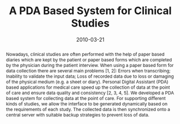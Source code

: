 ---
abstract: 'Nowadays, clinical studies are often performed with the help of paper based
  diaries which are kept by the patient or paper based forms which are completed by
  the physician during the patient interview. When using a paper based form for data
  collection there are several main problems [1, 2]: Errors when transcribing; Inability
  to validate the input data; Loss of recorded data due to loss or damaging of the
  physical medium (e.g. a sheet or diary). Personal Digital Assistant (PDA) based
  applications for medical care speed up the collection of data at the point of care
  and ensure data quality and consistency [2, 3, 4, 5]. We developed a PDA based system
  for collecting data at the point of care. For supporting different kinds of studies,
  we allow the interface to be generated dynamically based on the requirements of
  each study. The collected data is then synchronized onto a central server with suitable
  backup strategies to prevent loss of data.'
authors:
- Wolfgang Schramm
- Harald Köstinger
- Thomas Grechenig
date: '2010-03-21'
featured: false
links:
- name: Publik
  url: https://publik.tuwien.ac.at/showentry.php?ID=194250&lang=2
publication: 'Vortrag: 1st IEEE-AMA Medical Technology Conference on Individualized
  Healthcare, Washington, USA; 21.03.2010 - 23.03.2010; in: "Proceedings of the 1st
  IEEE-AMA Medical Technology Conference on Individualized Healthcare", (2010), 1
  S'
publication_types:
- '1'
publishDate: '2010-03-21'
title: A PDA Based System for Clinical Studies
url_pdf: ''
---